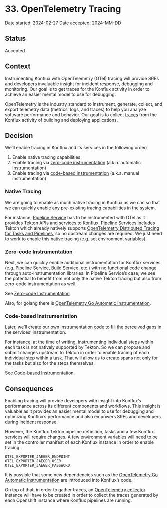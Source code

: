 # 33. OpenTelemetry Tracing

Date started: 2024-02-27
Date accepted: 2024-MM-DD

## Status

Accepted

## Context

Instrumenting Konflux with OpenTelemetry (OTel) tracing will provide SREs and developers invaluable insight for incident response, debugging and monitoring. Our goal is to get traces for the Konflux activity in order to achieve an easier mental model to use for debugging.

OpenTelemetry is the industry standard to instrument, generate, collect, and export telemetry data (metrics, logs, and traces) to help you analyze software performance and behavior. Our goal is to collect [traces](https://opentelemetry.io/docs/concepts/signals/traces/) from the Konflux activity of building and deploying applications.

## Decision

We’ll enable tracing in Konflux and its services in the following order:

1. Enable native tracing capabilities
1. Enable tracing via [zero-code instrumentation](https://opentelemetry.io/docs/concepts/instrumentation/zero-code/) (a.k.a. automatic instrumentation)
1. Enable tracing via [code-based instrumentation](https://opentelemetry.io/docs/concepts/instrumentation/code-based/) (a.k.a. manual instrumentation)

### Native Tracing

We are going to enable as much native tracing in Konflux as we can so that we can quickly enable any pre-existing tracing capabilities in the system.

For instance, [Pipeline Service](https://github.com/redhat-appstudio/architecture/blob/main/architecture/pipeline-service.md) has to be instrumented with OTel as it provides Tekton APIs and services to Konflux. Pipeline Services includes Tekton which already natively supports [OpenTelemetry Distributed Tracing for Tasks and Pipelines](https://github.com/tektoncd/community/blob/main/teps/0124-distributed-tracing-for-tasks-and-pipelines.md), so no upstream changes are required. We just need to work to enable this native tracing (e.g. set environment variables).

### Zero-code Instrumentation

Next, we can quickly enable additional instrumentation for Konflux services (e.g. Pipeline Service, Build Service, etc.) with no functional code change through auto-instrumentation libraries. In Pipeline Service’s case, we see the potential to benefit from not only the native Tekton tracing but also from zero-code instrumentation as well.

See [Zero-code Instrumentation](https://opentelemetry.io/docs/concepts/instrumentation/zero-code/).

Also, for golang there is [OpenTelemetry Go Automatic Instrumentation](https://github.com/open-telemetry/opentelemetry-go-instrumentation).

### Code-based Instrumentation

Later, we’ll create our own instrumentation code to fill the perceived gaps in the services’ instrumentation.

For instance, at the time of writing, instrumenting individual steps within each task is not natively supported by Tekton. So we can propose and submit changes upstream to Tekton in order to enable tracing of each individual step within a task. That will allow us to create spans not only for the tasks but also for the steps themselves.

See [Code-based Instrumentation](https://opentelemetry.io/docs/concepts/instrumentation/code-based/).

## Consequences

Enabling tracing will provide developers with insight into Konflux’s performance across its different components and workflows. This insight is valuable as it provides an easier mental model to use for debugging and optimizing Konflux’s performance and also empowers SREs and developers during incident response.

However, the Konflux Tekton pipeline definition, tasks and a few Konflux services will require changes. A few environment variables will need to be set in the controller manifest of each Konflux instance in order to enable tracing:

```
OTEL_EXPORTER_JAEGER_ENDPOINT
OTEL_EXPORTER_JAEGER_USER
OTEL_EXPORTER_JAEGER_PASSWORD
```

It is possible that some new dependencies such as the [OpenTelemetry Go Automatic Instrumentation](https://github.com/open-telemetry/opentelemetry-go-instrumentation) are introduced into Konflux’s code.

On top of that, in order to gather traces, an [OpenTelemetry collector](https://opentelemetry.io/docs/collector/) instance will have to be created in order to collect the traces generated by each Openshift instance where Konflux pipelines are running.
